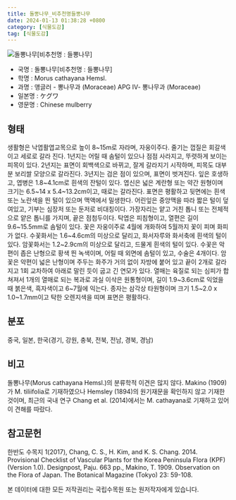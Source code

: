 ```yaml
---
title: 돌뽕나무_비추천명들뽕나무
date: 2024-01-13 01:38:28 +0800
category: [식물도감]
tag: [식물도감]
---
```




![돌뽕나무[비추천명 : 들뽕나무]](/fileUpload/plants/basic/Moraceae/Morus/11725/11725_1_th2.jpg)
- 국명 : 돌뽕나무[비추천명 : 들뽕나무]
- 학명 : Morus cathayana Hemsl.
- 과명 : 앵글러 - 뽕나무과 (Moraceae) APG Ⅳ- 뽕나무과 (Moraceae)
- 일본명 : ケグワ
- 영문명 : Chinese mulberry


## 형태
생활형은 낙엽활엽교목으로 높이 8~15m로 자라며, 자웅이주다. 줄기는 껍질은 회갈색이고 세로로 갈라 진다. 1년지는 어릴 때 솜털이 있으나 점점 사라지고, 뚜렷하게 보이는 피목이 있다. 2년지는 표면이 회백색으로 바뀌고, 잘게 갈라지기 시작하며, 피목도 대부분 보리쌀 모양으로 갈라진다. 3년지는 검은 점이 있으며, 표면이 벗겨진다. 잎은 호생하고, 엽병은 1.8~4.1cm로 흰색의 잔털이 있다. 엽신은 넓은 계란형 또는 약간 원형이며 크기는 6.5~14 x 5.4~13.2cm이고, 때로는 갈라진다. 표면은 평활하고 뒷면에는 흰색 또는 노란색을 띈 털이 있으며 맥액에서 밀생한다. 어린잎은 중앙맥을 따라 짧은 털이 덮여있고, 기부는 심장저 또는 둔저로 비대칭이다. 가장자리는 얕고 거친 톱니 또는 전체적으로 얕은 톱니를 가지며, 끝은 점첨두이다. 탁엽은 피침형이고, 열편은 길이 9.6~15.5mm로 솜털이 있다. 꽃은 자웅이주로 4월에 개화하여 5월까지 꽃이 피며 화피가 없다. 수꽃화서는 1.6~4.6cm의 미상으로 달리고, 화서자루와 화서축에 흰색의 털이 있다. 암꽃화서는 1.2~2.9cm의 미상으로 달리고, 드물게 흰색의 털이 있다. 수꽃은 악편이 좁은 난형으로 황색 띈 녹색이며, 어릴 때 외면에 솜털이 있고, 수술은 4개이다. 암꽃은 악편이 넓은 난형이며 주두는 화주가 거의 없이 자방에 붙어 있고 끝이 2개로 갈라지고 1회 교차하여 아래로 말린 듯이 굽고 긴 연모가 있다. 열매는 육질로 되는 심피가 합쳐져서 1개의 열매로 되는 복과로 과실 이삭은 원통형이며, 길이 1.9~3.6cm로 익었을 때 붉은색, 흑자색이고 6~7월에 익는다. 종자는 삼각상 타원형이며 크기 1.5~2.0 x 1.0~1.7mm이고 탁한 오렌지색을 띠며 표면은 평활하다.
## 분포
중국, 일본, 한국(경기, 강원, 충북, 전북, 전남, 경북, 경남)
## 비고
돌뽕나무(Morus cathayana Hemsl.)의 분류학적 이견은 많지 않다. Makino (1909)가 M. tiliifolia로 기재하였으나 Hemsley (1894)의 원기재문을 확인하지 않고 기재한 것이며, 최근의 국내 연구 Chang et al. (2014)에서는 M. cathayana로 기재하고 있어 이 견해를 따랐다.
## 참고문헌
한반도 수목지 1(2017), Chang, C. S., H. Kim, and K. S. Chang. 2014. Provisional Checklist of Vascular Plants for the Korea Peninsula Flora (KPF) (Version 1.0). Designpost, Paju. 663 pp., Makino, T. 1909. Observation on the Flora of Japan. The Botanical Magazine (Tokyo) 23: 59-108.






본 데이터에 대한 모든 저작권리는 국립수목원 또는 원저작자에게 있습니다.
